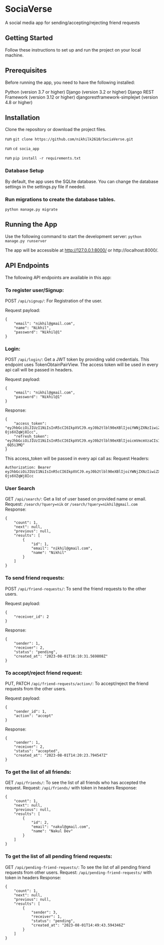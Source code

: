 # SociaVerse
A social media app for sending/accepting/rejecting friend requests

## Getting Started
Follow these instructions to set up and run the project on your local machine.

## Prerequisites
Before running the app, you need to have the following installed:

Python (version 3.7 or higher)
Django (version 3.2 or higher)
Django REST Framework (version 3.12 or higher)
djangorestframework-simplejwt (version 4.8 or higher)


## Installation
Clone the repository or download the project files.

run `git clone https://github.com/nikhilk2610/SociaVerse.git`

run `cd socia_app`

run `pip install -r requirements.txt`

### Database Setup
By default, the app uses the SQLite database. You can change the database settings in the settings.py file if needed.

### Run migrations to create the database tables.
`python manage.py migrate`

## Running the App
Use the following command to start the development server:
`python manage.py runserver`


The app will be accessible at http://127.0.0.1:8000/ or http://localhost:8000/.

## API Endpoints
The following API endpoints are available in this app:

### To register user/Signup:
POST `/api/signup/`: For Registration of the user.

Request payload:
```
{
    "email": "nikhil@gmail.com",
    "name": "Nikhil",
    "password": "Nikhil@1"
}
```

### Login:
POST `/api/login/`: Get a JWT token by providing valid credentials. This endpoint uses TokenObtainPairView. The access token will be used in every api call will be passed in headers.

Request payload:
```
{
    "email": "nikhil@gmail.com",
    "password": "Nikhil@1"
}
```

Response:
```
{
    "access_token": "eyJhbGciOiJIUzI1NiIsInR5cCI6IkpXVCJ9.eyJ0b2tlbl90eXBlIjoiYWNjZXNzIiwiZXhwIjoxNjkxMjYxNjA3LCJpYXQiOjE2OTA5MDE2MDcsImp0aSI6ImQ0NGYwNjQwNmIwMDQzZDhiNWFhMzA2M2U3N2IzY2VhIiwidXNlcl9pZCI6NH0.1AzuX_TQOG3nyuOxX3EDaofLz_HgZ-Ojs6VZqWj8Icc",
    "refresh_token": "eyJhbGciOiJIUzI1NiIsInR5cCI6IkpXVCJ9.eyJ0b2tlbl90eXBlIjoicmVmcmVzaCIsImV4cCI6MTY5MDk4ODAwNywiaWF0IjoxNjkwOTAxNjA3LCJqdGkiOiI4MDdhMGRkNTQ5YTc0MTk5OTkyY2E4NDU2MDAxZDAwOSIsInVzZXJfaWQiOjR9.ZtUXLHKa7a6A8dMAJa2KdwW1CXEKOVzHt6-_6Q5i3MQ"
}
```

This access_token will be passed in every api call as:
Request Headers:
````
Authorization: Bearer eyJhbGciOiJIUzI1NiIsInR5cCI6IkpXVCJ9.eyJ0b2tlbl90eXBlIjoiYWNjZXNzIiwiZXhwIjoxNjkxMjYxNjA3LCJpYXQiOjE2OTA5MDE2MDcsImp0aSI6ImQ0NGYwNjQwNmIwMDQzZDhiNWFhMzA2M2U3N2IzY2VhIiwidXNlcl9pZCI6NH0.1AzuX_TQOG3nyuOxX3EDaofLz_HgZ-Ojs6VZqWj8Icc
````


### User Search
GET `/api/search/`: Get a list of user based on provided name or email.
Request: `/search/?query=nik` or `/search/?query=nikhil@gmail.com`
Response: 
```
{
    "count": 1,
    "next": null,
    "previous": null,
    "results": [
        {
            "id": 1,
            "email": "nikhil@gmail.com",
            "name": "Nikhil"
        }
    ]
}
```

### To send friend requests:
POST `/api/friend-requests/`: To send the friend requests to the other users.

Request payload:
```
{
    "receiver_id": 2
}
```
Response:
````
{
    "sender": 1,
    "receiver": 2,
    "status": "pending",
    "created_at": "2023-08-01T16:10:31.569808Z"
}
````

### To accept/reject friend request:
PUT, PATCH `/api/friend-requests/action/`: To accept/reject the friend requests from the other users.

Request payload:
```
{
    "sender_id": 1,
    "action": "accept"
}
```
Response:
````
{
    "sender": 1,
    "receiver": 2,
    "status": "accepted",
    "created_at": "2023-08-01T14:20:23.794547Z"
}
````

### To get the list of all friends:
GET `/api/friends/`: To see the list of all friends who has accepted the request.
Request: `/api/friends/` with token in headers
Response:
````
{
    "count": 1,
    "next": null,
    "previous": null,
    "results": [
        {
            "id": 2,
            "email": "nakul@gmail.com",
            "name": "Nakul Dev"
        }
    ]
}
````

### To get the list of all pending friend requests:
GET `/api/pending-friend-requests/`: To see the list of all pending friend requests from other users.
Request: `/api/pending-friend-requests/` with token in headers
Response:
````
{
    "count": 1,
    "next": null,
    "previous": null,
    "results": [
        {
            "sender": 3,
            "receiver": 1,
            "status": "pending",
            "created_at": "2023-08-01T14:49:43.594346Z"
        }
    ]
}
````
